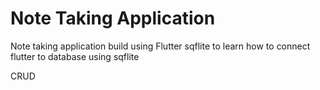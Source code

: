 # Note Taking Application

Note taking application build using Flutter sqflite to learn how to connect flutter to database using sqflite

CRUD